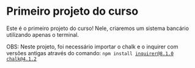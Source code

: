 # Primeiro projeto do curso

Este é o primeiro projeto do curso! Nele, criaremos um sistema bancário utilizando apenas o terminal.

OBS: Neste projeto, foi necessário importar o chalk e o inquirer com versões antigas através do comando: <code>npm install inquirer@8.1.0 chalk@4.1.2</code>